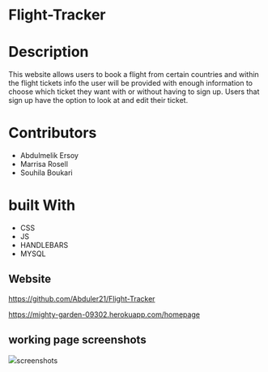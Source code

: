 # Flight-Tracker

# Description

This website allows users to book a flight from certain countries and within the flight tickets info the user will be provided with enough information to choose which ticket they want with or without having to sign up. Users that sign up have the option to look at and edit their ticket.

# Contributors

- Abdulmelik Ersoy
- Marrisa Rosell
- Souhila Boukari

# built With

- CSS
- JS
- HANDLEBARS
- MYSQL

## Website

https://github.com/Abduler21/Flight-Tracker

https://mighty-garden-09302.herokuapp.com/homepage

## working page screenshots

<img src="../Flight-Tracker/public/images/Screenshot 2022-02-13 232824.png">screenshots</img>
